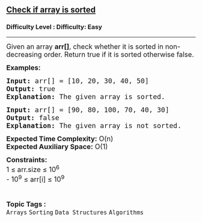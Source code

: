<h2><a href="https://www.geeksforgeeks.org/problems/check-if-an-array-is-sorted0701/1?page=2&sortBy=latest">Check if array is sorted</a></h2><h3>Difficulty Level : Difficulty: Easy</h3><hr><div class="problems_problem_content__Xm_eO"><p><span style="font-size: 18px;">Given an array <strong>arr[]</strong>, check whether it is sorted in non-decreasing order. Return </span><span style="font-size: 18px;">true if it is sorted otherwise false.</span></p>
<p><span style="font-size: 18px;"><strong>Examples:</strong></span></p>
<pre><span style="font-size: 18px;"><strong>Input: </strong>arr[] = [10, 20, 30, 40, 50]
<strong>Output:</strong> true
<strong>Explanation:</strong> The given array is sorted.</span></pre>
<pre><span style="font-size: 18px;"><strong>Input: </strong>arr[] = [90, 80, 100, 70, 40, 30]
<strong>Output:</strong> false
<strong>Explanation:</strong>&nbsp;The given array is not sorted.</span></pre>
<p><span style="font-size: 18px;"><strong>Expected Time Complexity:</strong> O(n)<br><strong>Expected Auxiliary Space:</strong>&nbsp;O(1)</span></p>
<p><span style="font-size: 18px;"><strong>Constraints:</strong><br>1 ≤ arr.size ≤ 10<sup>6</sup><br>- 10<sup>9</sup> ≤ arr[i] ≤ 10<sup>9</sup></span></p></div><br><p><span style=font-size:18px><strong>Topic Tags : </strong><br><code>Arrays</code>&nbsp;<code>Sorting</code>&nbsp;<code>Data Structures</code>&nbsp;<code>Algorithms</code>&nbsp;
